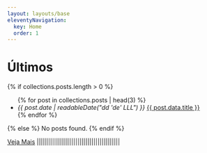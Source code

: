 ```yaml
---
layout: layouts/base
eleventyNavigation:
  key: Home
  order: 1
---
```


# Últimos

{% if collections.posts.length > 0 %}
<ul>
{% for post in collections.posts | head(3) %}
<li><em>{{ post.date | readableDate("dd 'de' LLL") }}</em> <a href="{{ post.url }}#main">{{ post.data.title }}</a></li>
{% endfor %}
</ul>
{% else %}
No posts found. 
{% endif %}

[Veja Mais](/blog)
|||||||||||||||||||||||||||||||||||||||||
